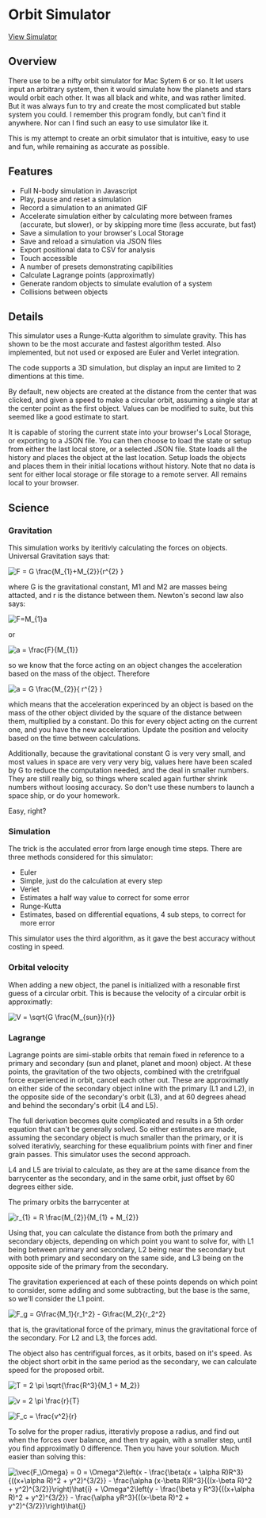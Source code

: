 # Orbit Simulator
[View Simulator](http://jdiwnab.github.io/OrbitSim/Orbit.html)

## Overview
There use to be a nifty orbit simulator for Mac Sytem 6 or so. It let users input an arbitrary system, then it would simulate how the planets and stars would orbit each other. It was all black and white, and was rather limited. But it was always fun to try and create the most complicated but stable system you could. I remember this program fondly, but can't find it anywhere. Nor can I find such an easy to use simulator like it.

This is my attempt to create an orbit simulator that is intuitive, easy to use and fun, while remaining as accurate as possible.

## Features
* Full N-body simulation in Javascript
* Play, pause and reset a simulation
* Record a simulation to an animated GIF
* Accelerate simulation either by calculating more between frames (accurate, but slower), or by skipping more time (less accurate, but fast)
* Save a simulation to your browser's Local Storage
* Save and reload a simulation via JSON files
* Export positional data to CSV for analysis
* Touch accessible
* A number of presets demonstrating capibilities
* Calculate Lagrange points (approximatly)
* Generate random objects to simulate evalution of a system
* Collisions between objects

## Details
This simulator uses a Runge-Kutta algorithm to simulate gravity. This has shown to be the most accurate and fastest algorithm tested. Also implemented, but not used or exposed are Euler and Verlet integration.

The code supports a 3D simulation, but display an input are limited to 2 dimentions at this time.

By default, new objects are created at the distance from the center that was clicked, and given a speed to make a circular orbit, assuming a single star at the center point as the first object. Values can be modified to suite, but this seemed like a good estimate to start.

It is capable of storing the current state into your browser's Local Storage, or exporting to a JSON file. You can then choose to load the state or setup from either the last local store, or a selected JSON file. State loads all the history and places the object at the last location. Setup loads the objects and places them in their initial locations without history. Note that no data is sent for either local storage or file storage to a remote server. All remains local to your browser.

## Science

### Gravitation

This simulation works by iteritivly calculating the forces on objects. Universal Gravitation says that:

![F = G \frac{M_{1}+M_{2}}{r^{2} }](http://mathurl.com/oc9ttnw.png)

where G is the gravitational constant, M1 and M2 are masses being attacted, and r is the distance between them. Newton's second law also says:

![F=M_{1}a](http://mathurl.com/q97l4ed.png)

or

![a =  \frac{F}{M_{1}}](http://mathurl.com/otezlxk.png)

so we know that the force acting on an object changes the acceleration based on the mass of the object. Therefore

![a = G  \frac{M_{2}}{ r^{2} }](http://mathurl.com/nn5xy82.png)

which means that the acceleration experinced by an object is based on the mass of the other object divided by the square of the distance between them, multiplied by a constant. Do this for every object acting on the current one, and you have the new acceleration. Update the position and velocity based on the time between calculations. 

Additionally, because the gravitational constant G is very very small, and most values in space are very very very big, values here have been scaled by G to reduce the computation needed, and the deal in smaller numbers. They are still really big, so things where scaled again further shrink numbers without loosing accuracy. So don't use these numbers to launch a space ship, or do your homework.

Easy, right?

### Simulation
The trick is the acculated error from large enough time steps. There are three methods considered for this simulator:
* Euler
 * Simple, just do the calculation at every step
* Verlet
 * Estimates a half way value to correct for some error
* Runge-Kutta
 * Estimates, based on differential equations, 4 sub steps, to correct for more error

This simulator uses the third algorithm, as it gave the best accuracy without costing in speed.

### Orbital velocity
When adding a new object, the panel is initialized with a resonable first guess of a circular orbit. This is because the velocity of a circular orbit is approximatly:

![V = \sqrt{G \frac{M_{sun}}{r}}](http://mathurl.com/pmwtd4y.png)

### Lagrange

Lagrange points are simi-stable orbits that remain fixed in reference to a primary and secondary (sun and planet, planet and moon) object. At these points, the gravitation of the two objects, combined with the cretrifgual force experienced in orbit, cancel each other out. These are approximatly on either side of the secondary object inline with the primary (L1 and L2), in the opposite side of the secondary's orbit (L3), and at 60 degrees ahead and behind the secondary's orbit (L4 and L5).

The full derivation becomes quite complicated and results in a 5th order equation that can't be generally solved. So either estimates are made, assuming the secondary object is much smaller than the primary, or it is solved iterativly, searching for these equalibrium points with finer and finer grain passes. This simulator uses the second approach.

L4 and L5 are trivial to calculate, as they are at the same disance from the barrycenter as the secondary, and in the same orbit, just offset by 60 degrees either side.

The primary orbits the barrycenter at

![r_{1} = R \frac{M_{2}}{M_{1} + M_{2}}](http://mathurl.com/p9dmzsb.png)

Using that, you can calculate the distance from both the primary and secondary objects, depending on which point you want to solve for, with L1 being between primary and secondary, L2 being near the secondary but with both primary and secondary on the same side, and L3 being on the opposite side of the primary from the secondary.

The gravitation experienced at each of these points depends on which point to consider, some adding and some subtracting, but the base is the same, so we'll consider the L1 point.

![F_g = G\frac{M_1}{r_1^2} - G\frac{M_2}{r_2^2}](http://mathurl.com/o5regqe.png)

that is, the gravitational force of the primary, minus the gravitational force of the secondary. For L2 and L3, the forces add.

The object also has centrifigual forces, as it orbits, based on it's speed. As the object short orbit in the same period as the secondary, we can calculate speed for the proposed orbit.

![T = 2 \pi \sqrt{\frac{R^3}{M_1 + M_2}}](http://mathurl.com/oza88xq.png)

![v = 2 \pi \frac{r}{T}](http://mathurl.com/nc7z7k7.png)

![F_c = \frac{v^2}{r}](http://mathurl.com/pxyt5v3.png)

To solve for the proper radius, itterativly propose a radius, and find out when the forces over balance, and then try again, with a smaller step, until you find approximatly 0 difference. Then you have your solution. Much easier than solving this:

![\vec{F_\Omega} = 0 = \Omega^2\left(x - \frac{\beta(x + \alpha R)R^3}{((x+\alpha R)^2 + y^2)^{3/2}} - \frac{\alpha (x-\beta R)R^3}{((x-\beta R)^2 + y^2)^{3/2}}\right)\hat{i} + \Omega^2\left(y - \frac{\beta y R^3}{((x+\alpha R)^2 + y^2)^{3/2}} - \frac{\alpha yR^3}{((x-\beta R)^2 + y^2)^{3/2}}\right)\hat{j}](http://mathurl.com/opmbdp6.png)
